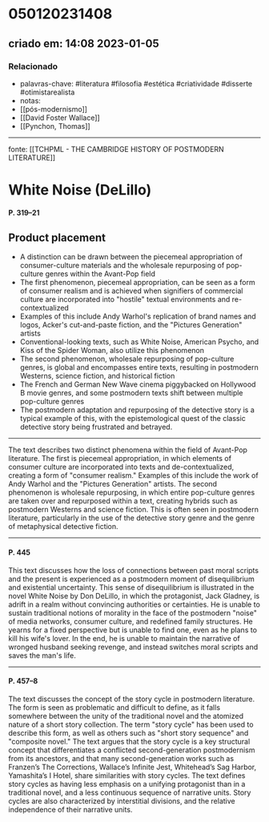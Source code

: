 # 050120231408
## criado em: 14:08 2023-01-05

### Relacionado
- palavras-chave: #literatura #filosofia #estética #criatividade #disserte #otimistarealista 
- notas: 
- [[pós-modernismo]]
- [[David Foster Wallace]]
- [[Pynchon, Thomas]]
---
fonte: [[TCHPML - THE CAMBRIDGE HISTORY OF POSTMODERN LITERATURE]]

# White Noise (DeLillo)
#### P. 319–21

## Product placement
-   A distinction can be drawn between the piecemeal appropriation of consumer-culture materials and the wholesale repurposing of pop-culture genres within the Avant-Pop field
-   The first phenomenon, piecemeal appropriation, can be seen as a form of consumer realism and is achieved when signifiers of commercial culture are incorporated into "hostile" textual environments and re-contextualized
-   Examples of this include Andy Warhol's replication of brand names and logos, Acker's cut-and-paste fiction, and the "Pictures Generation" artists
-   Conventional-looking texts, such as White Noise, American Psycho, and Kiss of the Spider Woman, also utilize this phenomenon
-   The second phenomenon, wholesale repurposing of pop-culture genres, is global and encompasses entire texts, resulting in postmodern Westerns, science fiction, and historical fiction
-   The French and German New Wave cinema piggybacked on Hollywood B movie genres, and some postmodern texts shift between multiple pop-culture genres
-   The postmodern adaptation and repurposing of the detective story is a typical example of this, with the epistemological quest of the classic detective story being frustrated and betrayed.
---
The text describes two distinct phenomena within the field of Avant-Pop literature. The first is piecemeal appropriation, in which elements of consumer culture are incorporated into texts and de-contextualized, creating a form of "consumer realism." Examples of this include the work of Andy Warhol and the "Pictures Generation" artists. The second phenomenon is wholesale repurposing, in which entire pop-culture genres are taken over and repurposed within a text, creating hybrids such as postmodern Westerns and science fiction. This is often seen in postmodern literature, particularly in the use of the detective story genre and the genre of metaphysical detective fiction.

---
#### P. 445
This text discusses how the loss of connections between past moral scripts and the present is experienced as a postmodern moment of disequilibrium and existential uncertainty. This sense of disequilibrium is illustrated in the novel White Noise by Don DeLillo, in which the protagonist, Jack Gladney, is adrift in a realm without convincing authorities or certainties. He is unable to sustain traditional notions of morality in the face of the postmodern "noise" of media networks, consumer culture, and redefined family structures. He yearns for a fixed perspective but is unable to find one, even as he plans to kill his wife's lover. In the end, he is unable to maintain the narrative of wronged husband seeking revenge, and instead switches moral scripts and saves the man's life.

---
#### P. 457–8
The text discusses the concept of the story cycle in postmodern literature. The form is seen as problematic and difficult to define, as it falls somewhere between the unity of the traditional novel and the atomized nature of a short story collection. The term "story cycle" has been used to describe this form, as well as others such as "short story sequence" and "composite novel." The text argues that the story cycle is a key structural concept that differentiates a conflicted second-generation postmodernism from its ancestors, and that many second-generation works such as Franzen’s The Corrections, Wallace’s Infinite Jest, Whitehead’s Sag Harbor, Yamashita’s I Hotel, share similarities with story cycles. The text defines story cycles as having less emphasis on a unifying protagonist than in a traditional novel, and a less continuous sequence of narrative units. Story cycles are also characterized by interstitial divisions, and the relative independence of their narrative units.